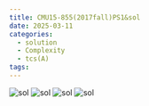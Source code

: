 ```yaml
---
title: CMU15-855(2017fall)PS1&sol
date: 2025-03-11
categories:
  - solution
  - Complexity
  - tcs(A)
tags:
---
```

![sol](icey-ai.github.io\assets\pdf\complexity-cmu\ps1-1.svg)
![sol](icey-ai.github.io\assets\pdf\complexity-cmu\ps1-1.svg)
![sol](icey-ai.github.io\assets\pdf\complexity-cmu\ps1-1.svg)
![sol](icey-ai.github.io\assets\pdf\complexity-cmu\ps1-1.svg)